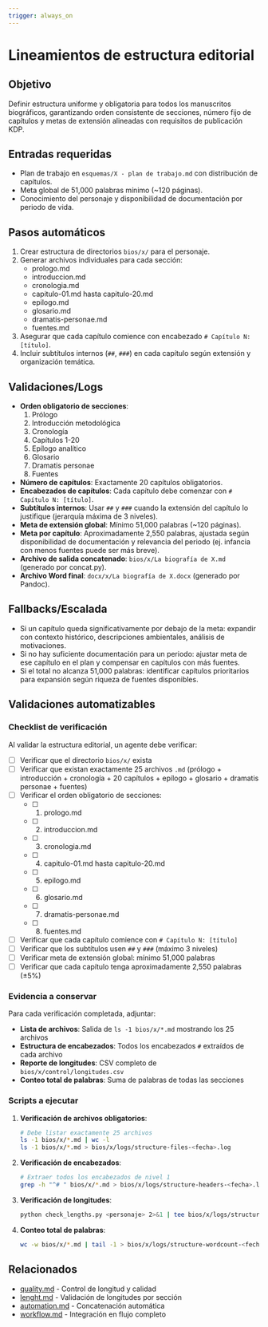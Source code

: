 ```yaml
---
trigger: always_on
---
```


# Lineamientos de estructura editorial

## Objetivo
Definir estructura uniforme y obligatoria para todos los manuscritos biográficos, garantizando orden consistente de secciones, número fijo de capítulos y metas de extensión alineadas con requisitos de publicación KDP.

## Entradas requeridas
- Plan de trabajo en `esquemas/X - plan de trabajo.md` con distribución de capítulos.
- Meta global de 51,000 palabras mínimo (~120 páginas).
- Conocimiento del personaje y disponibilidad de documentación por periodo de vida.

## Pasos automáticos
1. Crear estructura de directorios `bios/x/` para el personaje.
2. Generar archivos individuales para cada sección:
   - prologo.md
   - introduccion.md
   - cronologia.md
   - capitulo-01.md hasta capitulo-20.md
   - epilogo.md
   - glosario.md
   - dramatis-personae.md
   - fuentes.md
3. Asegurar que cada capítulo comience con encabezado `# Capítulo N: [título]`.
4. Incluir subtítulos internos (`##`, `###`) en cada capítulo según extensión y organización temática.

## Validaciones/Logs
- **Orden obligatorio de secciones**:
  1. Prólogo
  2. Introducción metodológica
  3. Cronología
  4. Capítulos 1-20
  5. Epílogo analítico
  6. Glosario
  7. Dramatis personae
  8. Fuentes
- **Número de capítulos**: Exactamente 20 capítulos obligatorios.
- **Encabezados de capítulos**: Cada capítulo debe comenzar con `# Capítulo N: [título]`.
- **Subtítulos internos**: Usar `##` y `###` cuando la extensión del capítulo lo justifique (jerarquía máxima de 3 niveles).
- **Meta de extensión global**: Mínimo 51,000 palabras (~120 páginas).
- **Meta por capítulo**: Aproximadamente 2,550 palabras, ajustada según disponibilidad de documentación y relevancia del periodo (ej. infancia con menos fuentes puede ser más breve).
- **Archivo de salida concatenado**: `bios/x/La biografía de X.md` (generado por concat.py).
- **Archivo Word final**: `docx/x/La biografía de X.docx` (generado por Pandoc).

## Fallbacks/Escalada
- Si un capítulo queda significativamente por debajo de la meta: expandir con contexto histórico, descripciones ambientales, análisis de motivaciones.
- Si no hay suficiente documentación para un periodo: ajustar meta de ese capítulo en el plan y compensar en capítulos con más fuentes.
- Si el total no alcanza 51,000 palabras: identificar capítulos prioritarios para expansión según riqueza de fuentes disponibles.

## Validaciones automatizables

### Checklist de verificación

Al validar la estructura editorial, un agente debe verificar:

- [ ] Verificar que el directorio `bios/x/` exista
- [ ] Verificar que existan exactamente 25 archivos `.md` (prólogo + introducción + cronología + 20 capítulos + epílogo + glosario + dramatis personae + fuentes)
- [ ] Verificar el orden obligatorio de secciones:
  - [ ] 1. prologo.md
  - [ ] 2. introduccion.md
  - [ ] 3. cronologia.md
  - [ ] 4. capitulo-01.md hasta capitulo-20.md
  - [ ] 5. epilogo.md
  - [ ] 6. glosario.md
  - [ ] 7. dramatis-personae.md
  - [ ] 8. fuentes.md
- [ ] Verificar que cada capítulo comience con `# Capítulo N: [título]`
- [ ] Verificar que los subtítulos usen `##` y `###` (máximo 3 niveles)
- [ ] Verificar meta de extensión global: mínimo 51,000 palabras
- [ ] Verificar que cada capítulo tenga aproximadamente 2,550 palabras (±5%)

### Evidencia a conservar

Para cada verificación completada, adjuntar:

- **Lista de archivos**: Salida de `ls -1 bios/x/*.md` mostrando los 25 archivos
- **Estructura de encabezados**: Todos los encabezados `#` extraídos de cada archivo
- **Reporte de longitudes**: CSV completo de `bios/x/control/longitudes.csv`
- **Conteo total de palabras**: Suma de palabras de todas las secciones

### Scripts a ejecutar

1. **Verificación de archivos obligatorios**:
   ```bash
   # Debe listar exactamente 25 archivos
   ls -1 bios/x/*.md | wc -l
   ls -1 bios/x/*.md > bios/x/logs/structure-files-<fecha>.log
   ```

2. **Verificación de encabezados**:
   ```bash
   # Extraer todos los encabezados de nivel 1
   grep -h "^# " bios/x/*.md > bios/x/logs/structure-headers-<fecha>.log
   ```

3. **Verificación de longitudes**:
   ```bash
   python check_lengths.py <personaje> 2>&1 | tee bios/x/logs/structure-lengths-<fecha>.log
   ```

4. **Conteo total de palabras**:
   ```bash
   wc -w bios/x/*.md | tail -1 > bios/x/logs/structure-wordcount-<fecha>.log
   ```

## Relacionados
- [quality.md](quality.md) - Control de longitud y calidad
- [lenght.md](lenght.md) - Validación de longitudes por sección
- [automation.md](automation.md) - Concatenación automática
- [workflow.md](workflow.md) - Integración en flujo completo